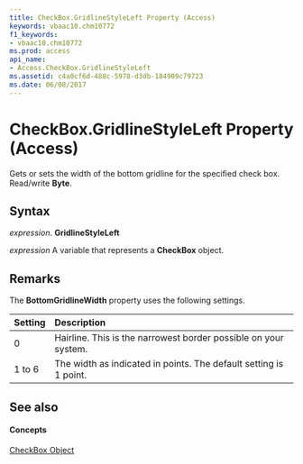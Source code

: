 ```yaml
---
title: CheckBox.GridlineStyleLeft Property (Access)
keywords: vbaac10.chm10772
f1_keywords:
- vbaac10.chm10772
ms.prod: access
api_name:
- Access.CheckBox.GridlineStyleLeft
ms.assetid: c4a0cf6d-488c-5978-d3db-184909c79723
ms.date: 06/08/2017
---
```



# CheckBox.GridlineStyleLeft Property (Access)

Gets or sets the width of the bottom gridline for the specified check box. Read/write **Byte**.


## Syntax

 _expression_. **GridlineStyleLeft**

 _expression_ A variable that represents a **CheckBox** object.


## Remarks

The **BottomGridlineWidth** property uses the following settings.



|**Setting**|**Description**|
|:-----|:-----|
|0| Hairline. This is the narrowest border possible on your system.|
|1 to 6|The width as indicated in points. The default setting is 1 point.|

## See also


#### Concepts


[CheckBox Object](checkbox-object-access.md)

